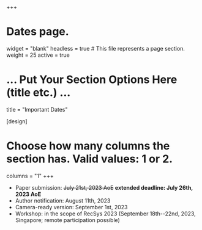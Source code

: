 +++
# Dates page.
widget = "blank"
headless = true  # This file represents a page section.
weight = 25
active = true

# ... Put Your Section Options Here (title etc.) ...
title = "Important Dates"

[design]
  # Choose how many columns the section has. Valid values: 1 or 2.
  columns = "1"
+++
* Paper submission: ~~July 21st, 2023 AoE~~ **extended deadline: July 26th, 2023 AoE**
* Author notification: August 11th, 2023
* Camera-ready version: September 1st, 2023
* Workshop: in the scope of RecSys 2023 (September 18th--22nd, 2023, Singapore; remote participation possible)

